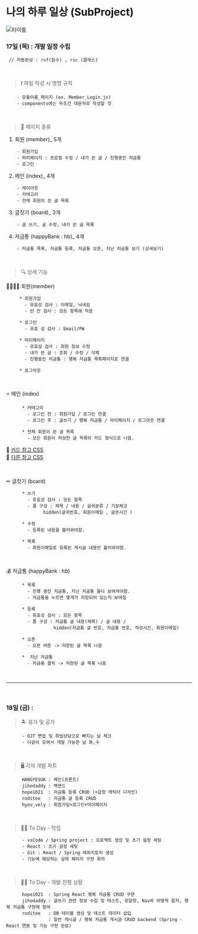 # 나의 하루 일상 (SubProject)

![타이틀](https://user-images.githubusercontent.com/54533283/159070953-823e8291-63fa-44f0-86be-9965a61e2cbf.png)

### 17일 (목) : 개발 일정 수립

``` // 자동완성 : rsf(함수) , rsc (클래스)``` 

<br>

> ❗ 파일 작성 시 명명 규칙
  ```
      - 모듈이름_페이지 (ex. Member_Login.js)
      - components에는 무조건 대문자로 작성할 것
  ```
<br>

> 📄 페이지 종류
1. 회원 (member)_  5개
```
    - 회원가입
    - 마이페이지 : 프로필 수정 / 내가 쓴 글 / 진행중인 저금통
    - 로그인
```

2. 메인 (index)_ 4개
```
    - 레이아웃
    - 카테고리
    - 전체 회원이 쓴 글 목록
```

3. 글짓기 (board)_ 3개
``` 
    - 글 쓰기, 글 수정, 내가 쓴 글 목록
```

4. 저금통 (happyBank : hb)_ 4개
```
    - 저금통 목록, 저금통 등록, 저금통 오픈, 지난 저금통 보기 (상세보기)
```

<br>

> 🔍 상세 기능

👨‍👩‍👧‍👦 회원(member)
 ```
      * 회원가입
        - 유효성 검사 : 이메일, 닉네임
        - 빈 칸 검사 : 모든 항목에 적용
        
      * 로그인
        - 유효 성 검사 : Email/PW
      
      * 마이페이지
        - 유효성 검사 : 회원 정보 수정
        - 내가 쓴 글 : 조회 / 수정 / 삭제
        - 진행중인 저금통 : 행복 저금통 목록페이지로 연결
      
      * 로그아웃
```

<br>

⭐ 메인 (index)
```
      * 카테고리
        - 로그인 전 : 회원가입 / 로그인 연결
        - 로그인 후 : 글쓰기 / 행복 저금통 / 마이페이지 / 로그아웃 연결
        
      * 전체 회원이 쓴 글 목록
        - 모든 회원이 작성한 글 목록이 카드 형식으로 나옴.
```
  🖤 [카드 참고 CSS](https://codepen.io/szpakoli/pen/xbJjdR) <br>
  🖤 [다른 참고 CSS](https://www.creativosonline.org/ko/31-%EA%B0%9C%EC%9D%98-%EB%AC%B4%EB%A3%8C-%EC%B9%B4%EB%93%9C-HTML-CSS-%EB%B8%94%EB%A1%9C%EA%B7%B8-%EC%A0%84%EC%9E%90-%EC%83%81%EA%B1%B0%EB%9E%98-%EB%8D%94%EB%B3%B4%EA%B8%B0.html)<br>

<br>

✏ 글짓기 (board)
```
      * 쓰기
        - 유효성 검사 : 모든 항목
        - 폼 구성 : 제목 / 내용 / 글귀분류 / 기분체크
              hidden(글귀번호, 회원이메일 , 글쓴시간 )
              
      * 수정
        - 등록된 내용을 불러와야함.
        
      * 목록
        - 회원이메일로 등록된 게시글 내용만 불러와야함.
```

<br>

💰 저금통 (happyBank : hb)
```
      * 목록
        - 진행 중인 저금통, 지난 저금통 둘다 보여져야함.
        - 저금통을 누르면 몇개가 저장되어 있는지 보여짐
        
      * 등록
        - 유효성 검사 : 모든 항목
        - 폼 구성 : 저금통 글 내용(제목) / 글 내용 /
                  hidden(저금통 글 번호, 저금통 번호, 작성시간, 회원이메일)
                  
      * 오픈
        - 오픈 버튼 -> 저장된 글 목록 나옴
        
      *  지난 저금통
        - 저금통 클릭 -> 저장된 글 목록 나옴
```
<br>

***

<br>


### 18일 (금) :

> 🏝 휴가 및 공가
```
      - OJT 면접 및 취업상담으로 빠지는 날 체크
      - 다같이 모여서 개발 가능한 날 화,수
```

<br>

> 🖥 각자 개발 파트
```
      HANGYESUK : 메인(프론트)
      jihodaddy : 백엔드
      hope1021  : 저금통 등록 CRUD (+감정 캐릭터 디자인)
      roditee   : 저금통 글 등록 CRUD
      hyov_vely : 회원가입+로그인+마이페이지
```

<br>

> 👩‍💻 To Day - 작업
```
      - vsCode / Spring project : 프로젝트 생성 및 초기 설정 세팅
      - React : 초기 설정 세팅
      - Git : React / Spring 레파지토리 생성
      - 기능에 해당하는 실제 페이지 구현 회의
```
<br>

> 👨‍💻 To Day - 개발 진행 상황
```
      hope1021  : Spring React 행복 저금통 CRUD 구현
      jihodaddy : 글쓰기 관련 정보 수집 및 테스트, 모달창, Nav바 어떻게 할지, 행복 저금통 구현에 참여
      roditee   : DB 테이블 생성 및 테스트 데이터 삽입
                : 일반 게시글 / 행복 저금통 게시글 CRUD backend (Spring - React 연동 및 기능 구현 완료)
```
